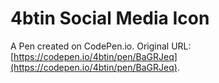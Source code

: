# 4btin Social Media Icon 

A Pen created on CodePen.io. Original URL: [https://codepen.io/4btin/pen/BaGRJeq](https://codepen.io/4btin/pen/BaGRJeq).

